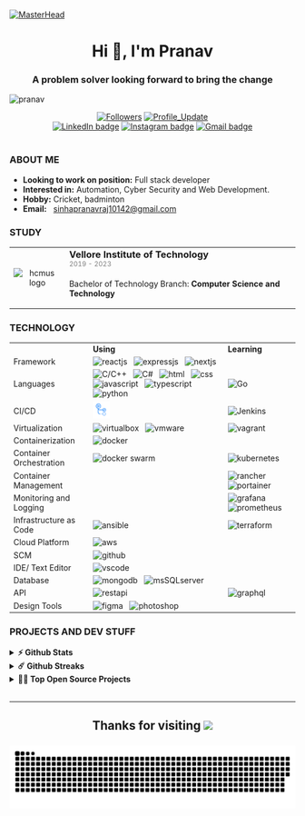 ###
[![MasterHead](https://user-images.githubusercontent.com/68038931/147838946-616b4ed7-2e9c-4c03-8cdd-65b2b00b2d79.gif)]()
 <h1 align="center">Hi 👋, I'm Pranav</h1>
<h3 align="center">A problem solver looking forward to bring the change</h3>

<p align="left"> <img src="https://komarev.com/ghpvc/?username=shashank-crypto&label=Profile%20views&color=0e75b6&style=flat" alt="pranav" /> </p>




<div align="center"> 
    <a href="https://github.com/pranavraj101?tab=followers"><img alt="Followers" src="https://img.shields.io/github/followers/QuanBlue?color=4C1&logo=github"></a>
    <a href="https://github.com/pranavraj101/pranavraj101" target="_blank"><img alt="Profile_Update" src="https://img.shields.io/github/last-commit/pranavraj101/pranavraj101?label=Profile%20update&style=fflat-square"></a>
</div>

<div align="center">
    <a href="https://www.linkedin.com/in/pranav-raj-4541b1194/"><img alt="LinkedIn badge" src="https://img.shields.io/badge/-LinkedIn-0077B5?logo=Linkedin&logoColor=white"></a>
    <a href="https://www.instagram.com/all_messed_/"><img alt="Instagram badge" src="https://img.shields.io/badge/Instagram-D12E7D?logo=instagram&logoColor=white"></a>
    <a href="mailto:sinhapranavraj10142@gmail.com"><img alt="Gmail badge" src="https://img.shields.io/badge/Gmail-E34133?logo=gmail&logoColor=white"></a>
</div>
<br>

### ABOUT ME

- **Looking to work on position:** Full stack developer
- **Interested in:** Automation, Cyber Security and Web Development.
- **Hobby:** Cricket, badminton
- **Email:** &nbsp; <a href="mailto:sinhapranavraj10142@gmail.com" target="_blank">sinhapranavraj10142@gmail.com</a>

### STUDY

<table style="border-collapse: collapse;">
    <tr>
        <td align="center">
            <img src="https://upload.wikimedia.org/wikipedia/en/thumb/c/c5/Vellore_Institute_of_Technology_seal_2017.svg/1200px-Vellore_Institute_of_Technology_seal_2017.svg.png" alt="hcmus logo" width="120px">
        </td>
        <td>
            <h3 style="margin: 0;">Vellore Institute of Technology </h3> 
            <sup style="color: gray;">2019 - 2023</sup>
            <p>Bachelor of Technology Branch: <b>Computer Science and Technology</b></p>
        </td>
    </tr>
</table>

### TECHNOLOGY

<table>
    <tr>
        <td></td>
        <td><b>Using</b></td>
        <td><b>Learning</b></td>
    </tr>
    <tr>
        <td>Framework</td>
        <td>
            <img src="https://cdn.freebiesupply.com/logos/large/2x/react-1-logo-png-transparent.png" height="30px" alt="reactjs" title="React JS"/>
            &nbsp;
            <img src="https://www.edureka.co/blog/wp-content/uploads/2019/07/express-logo.png" height="30px" alt="expressjs" title="Express JS"/>
            &nbsp;
            <img src="https://cdn.dribbble.com/userupload/9602981/file/original-e6f9ef9e2c570d0d612b1775155a4d63.png" height="30px" alt="nextjs" title="Next JS"/>
        </td>
        <td></td>
    </tr>
    <tr>
        <td>Languages</td>
        <td>
            <img src="https://encrypted-tbn0.gstatic.com/images?q=tbn:ANd9GcRkbSsAbl8v5SYbmWJ0_tzSXa38-CX3eCY5SR1kgurOeQ&s" height="30px" alt="C/C++" title="C/C++"/>
            &nbsp;
            <img src="https://miro.medium.com/v2/resize:fit:1400/1*w0u2TZpEp3WfKMrlL5jTSw.png" height="30px" alt="C#" title="C#"/>
            &nbsp;
            <img src="https://encrypted-tbn0.gstatic.com/images?q=tbn:ANd9GcS1HVNHQmF6XqXS0xqpvfcJFY3cQIAQEB3XmJ_edOZdMQ&s" height="30px" alt="html" title="HTML"/>
            &nbsp;
            <img src="https://cdn-icons-png.flaticon.com/512/919/919826.png" height="30px" alt="css" title="CSS"/>
            &nbsp;
            <img src="https://upload.wikimedia.org/wikipedia/commons/thumb/6/6a/JavaScript-logo.png/768px-JavaScript-logo.png" height="30px" alt="javascript" title="Javascript"/>
            &nbsp;
            <img src="https://upload.wikimedia.org/wikipedia/commons/thumb/4/4c/Typescript_logo_2020.svg/2048px-Typescript_logo_2020.svg.png" height="30px" alt="typescript" title="Typescript"/>
            &nbsp;
            <img src="https://www.google.com/url?sa=i&url=https%3A%2F%2Fen.m.wikipedia.org%2Fwiki%2FFile%3APython-logo-notext.svg&psig=AOvVaw264cfpTmCH3U6LkkDPgkJk&ust=1705741361957000&source=images&cd=vfe&ved=0CBMQjRxqFwoTCMjVtPGL6YMDFQAAAAAdAAAAABAE" height="30px" alt="python" title="Python"/>
        </td>
        <td>
            <img src="https://www.nixsolutions.com/uploads/2020/07/Golang.png" height="30px" alt="Go" title="Go"/>
        </td>
    </tr>
    <tr>
        <td>CI/CD</td>
        <td>
            <img src="https://raw.githubusercontent.com/github/explore/2c7e603b797535e5ad8b4beb575ab3b7354666e1/topics/actions/actions.png" height="30px" alt="github_actions" title="Github Actions"/>
        </td>
        <td>
            <img src="https://logowik.com/content/uploads/images/jenkins8460.jpg" height="30px" alt="Jenkins" title="Jenkins"/>            
        </td>
    </tr>
     <tr>
        <td>Virtualization</td>
        <td>
            <img src="https://upload.wikimedia.org/wikipedia/commons/d/d5/Virtualbox_logo.png" height="30px" alt="virtualbox" title="Virtualbox"/>
            &nbsp;
            <img src="https://encrypted-tbn0.gstatic.com/images?q=tbn:ANd9GcQfhX5wyBzsGCX7oaR3DUBDbPHyHFWJ4Se909IAwJovPO6TAA3ix4niAchEslwXKves5CA&usqp=CAU" height="15px" alt="vmware" title="VMware"/>
        </td>
        <td>
	    <img src="https://e7.pngegg.com/pngimages/339/633/png-clipart-vagrant-logo-hashicorp-graphics-brand-vagrant-blue-angle-thumbnail.png" height="30px" alt="vagrant" title="Vagrant"/>
 	</td>
    </tr>
    <tr>
        <td>Containerization</td>
        <td>
            <img src="https://encrypted-tbn0.gstatic.com/images?q=tbn:ANd9GcSgjxDwlHSal7rkNZua5gkuT7iEwJ2yk1_V4RD3dGNTJw&s" height="30px" alt="docker" title="Docker"/>
        </td>
        <td></td>
    </tr>
    <tr>
        <td>Container Orchestration</td>
        <td>
            <img src="https://i0.wp.com/codeblog.dotsandbrackets.com/wp-content/uploads/2017/05/docker-swarm-icon.jpg?fit=300%2C295&ssl=1" height="30px" alt="docker swarm" title="Docker swarm"/>
        </td>
        <td>
            <img src="https://encrypted-tbn0.gstatic.com/images?q=tbn:ANd9GcRrbjVytsButxkVRsestKuOf0nmri91icc3ng0DkJ4x4Q&s" height="30px" alt="kubernetes" title="Kubernetes"/>
        </td>
    </tr>
    <tr>
        <td>Container Management</td>
        <td>
        </td>
        <td>
            <img src="https://encrypted-tbn0.gstatic.com/images?q=tbn:ANd9GcRA1kUgKWy60ytxQFoZWkloXU8P_TpTS1RzQ9W21Wo5rw&s" height="30px" alt="rancher" title="Rancher"/>  
            <img src="https://encrypted-tbn0.gstatic.com/images?q=tbn:ANd9GcR2m5ml3QfkAvcCn0vH1ytNTO_CBI20sEQUElRhU0Uusw&s" height="30px" alt="portainer" title="Portainer"/>  
        </td>
    </tr>
     <tr>
        <td>Monitoring and Logging</td>
        <td></td>
        <td>
          <img src="https://encrypted-tbn0.gstatic.com/images?q=tbn:ANd9GcQaP3nufKxrzDLOee1sHlYJdZ9PtOCyfDhNjtTwnWFKhQ&s" height="30px" alt="grafana" title="Grafana"/>
            &nbsp;
            <img src="https://upload.wikimedia.org/wikipedia/commons/thumb/3/38/Prometheus_software_logo.svg/2066px-Prometheus_software_logo.svg.png" height="30px" alt="prometheus" title="Prometheus"/>
        </td>
    </tr>
     <tr>
        <td>Infrastructure as Code</td>
        <td>
          <img src="https://cdn.icon-icons.com/icons2/2389/PNG/512/ansible_logo_icon_145495.png" height="30px" alt="ansible" title="Ansible"/>
        </td>
        <td>
            <img src="https://static-00.iconduck.com/assets.00/terraform-icon-1803x2048-hodrzd3t.png" height="30px" alt="terraform" title="Terraform"/>
        </td>
    </tr>
         <tr>
        <td>Cloud Platform</td>
        <td>
            <img src="./assets/technology/aws.svg" height="30px" alt="aws" title="Amazon Web Service"/>
        </td>
        <td>
        </td>
    </tr>
    <tr>
        <td>SCM</td>
        <td>
            <img src="https://github.githubassets.com/assets/GitHub-Mark-ea2971cee799.png" height="30px" alt="github" title="Github"/>
            &nbsp;
        </td>
        <td></td>
    </tr>
    <tr>
        <td>IDE/ Text Editor</td>
        <td>
            <img src="https://encrypted-tbn0.gstatic.com/images?q=tbn:ANd9GcSPH5e1KutksvLPaCQXT_Icg2pqdm1C3_vcWsms0xTzOg&s" height="30px" alt="vscode" title="VSCode"/>
            &nbsp;
        </td>
        <td></td>
    </tr>
    <tr>
        <td>Database</td>
        <td>
            <img src="https://encrypted-tbn0.gstatic.com/images?q=tbn:ANd9GcQW4rWfhgU5bS8Ig8_UnMl-TAO8nRXEpXcbpi24NQr-rg&s" height="30px" alt="mongodb" title="MongoDB"/>
            &nbsp;
            <img src="https://logowik.com/content/uploads/images/microsoft-sql-server4529.jpg" height="30px" alt="msSQLserver" title="SQL Server"/>
        </td>
        <td></td>
    </tr>
     <tr>
        <td>API</td>
        <td>
            <img src="https://uxwing.com/wp-content/themes/uxwing/download/web-app-development/rest-api-icon.png" height="30px" alt="restapi" title="Rest API"/> 
        </td>
	<td>
            <img src="https://encrypted-tbn0.gstatic.com/images?q=tbn:ANd9GcR3HJSDiInJVKdgypLOohLp-QMeja6xHSs5wH3GFuQ25A&s" height="30px" alt="graphql" title="GraphQL"/>
        </td>
    </tr>
    <tr>
        <td>Design Tools</td>
        <td>
            <img src="https://cdn.sanity.io/images/599r6htc/localized/46a76c802176eb17b04e12108de7e7e0f3736dc6-1024x1024.png?w=804&h=804&q=75&fit=max&auto=format" height="30px" alt="figma" title="Figma"/>
            &nbsp;
            <img src="https://encrypted-tbn0.gstatic.com/images?q=tbn:ANd9GcR4MrnDaw13x917TTjmyDpd1tGNv2ZzcPcpnFPYjImVEA&s" height="30px" alt="photoshop" title="Photoshop"/>
        </td>
        <td></td>
    </tr>
</table>

### PROJECTS AND DEV STUFF

<details>	
    <summary><b>⚡ Github Stats</b></summary>
    <br />
    <p align="center">
        <a href="https://github.com/pranavraj101">
            <img width="54%" height="180em" src="https://github-readme-stats-eight-theta.vercel.app/api?username=QuanBlue&show_icons=true&hide_border=true&include_all_commits=true&count_private=true" />
            <img width="45%" height="180em" src="https://github-readme-stats-eight-theta.vercel.app/api/top-langs/?username=QuanBlue&exclude_repo=KNN-Image-Classification&show_icons=true&hide_border=true&layout=compact"/>
        </a>
    </p>

</details>

<details>	
  <summary><b>☄️ Github Streaks</b></summary>
  
  <br />
  <img height="180em" src="https://github-readme-streak-stats.herokuapp.com/?user=pranavraj101&hide_border=true" />
</details>

<details>
  <summary><b>🧑‍🚀 Top Open Source Projects</b></summary>
  <br />
<!-- These templates will have you quickly bootstrapping your next project. -->

> **Note:** These projects are not quite actively maintained, but I will try to keep them up to date with new features as much as possible 🌱.
> <br />

  <table>
    <thead align="center">
      <tr border: none;>
        <td><b>💻 Projects</b></td>
        <td><b>🌟 Stars</b></td>
        <td><b>🍴 Forks</b></td>
        <td><b>🐛 Issues</b></td>
        <td><b>🔔 Pull Requests</b></td>
        <td><b>👨‍💻 Language</b></td>
      </tr>
    </thead>
    <tbody>
      <tr>
	      <td><a href="https://github.com/pranavraj101/Portfolio"><b>Portfolio website</b></a></td>
        <td><img alt="Stars" src="https://img.shields.io/github/stars/pranavraj101/Portfolio?&labelColor=343b41"/></td>
        <td><img alt="Forks" src="https://img.shields.io/github/forks/pranavraj101/Portfolio?&labelColor=343b41"/></td>
        <td><img alt="Issues" src="https://img.shields.io/github/issues/pranavraj101/Portfolio?"/></td>
        <td><img alt="Pull Requests" src="https://img.shields.io/github/issues-pr/pranavraj101/Portfolio?"/></td>
        <td><img alt="Language" src="https://img.shields.io/github/languages/top/pranavraj101/Portfolio?"/></td>
      </tr>
      <tr>
	      <td><a href="https://github.com/pranavraj101/chat-grpc"><b>Chat gRPC application</b></a></td>
        <td><img alt="Stars" src="https://img.shields.io/github/stars/pranavraj101/chat-grpc?&labelColor=343b41"/></td>
        <td><img alt="Forks" src="https://img.shields.io/github/forks/pranavraj101/chat-grpc?&labelColor=343b41"/></td>
        <td><img alt="Issues" src="https://img.shields.io/github/issues/pranavraj101/chat-grpc?"/></td>
        <td><img alt="Pull Requests" src="https://img.shields.io/github/issues-pr/pranavraj101/chat-grpc?"/></td>
        <td><img alt="Language" src="https://img.shields.io/github/languages/top/pranavraj101/chat-grpc?"/></td>
      </tr>
      <tr>
	      <td><a href="https://github.com/pranavraj101/tech-automator"><b>Technology automator</b></a></td>
        <td><img alt="Stars" src="https://img.shields.io/github/stars/pranavraj101/tech-automator?&labelColor=343b41"/></td>
        <td><img alt="Forks" src="https://img.shields.io/github/forks/pranavraj101/tech-automator?&labelColor=343b41"/></td>
        <td><img alt="Issues" src="https://img.shields.io/github/issues/pranavraj101/tech-automator?"/></td>
        <td><img alt="Pull Requests" src="https://img.shields.io/github/issues-pr/pranavraj101/tech-automator?"/></td>
        <td><img alt="Language" src="https://img.shields.io/github/languages/top/pranavraj101/tech-automator?"/></td>
      </tr>
      <tr>
	    <td><a href="https://github.com/pranavraj101/tech-cheatsheets"><b>Technology cheat sheets</b></a></td>
        <td><img alt="Stars" src="https://img.shields.io/github/stars/pranavraj101/tech-cheatsheets?&labelColor=343b41"/></td>
        <td><img alt="Forks" src="https://img.shields.io/github/forks/pranavraj101/tech-cheatsheets?&labelColor=343b41"/></td>
        <td><img alt="Issues" src="https://img.shields.io/github/issues/pranavraj101/tech-cheatsheets?"/></td>
        <td><img alt="Pull Requests" src="https://img.shields.io/github/issues-pr/pranavraj101/tech-cheatsheets?"/></td>
        <td><img alt="Language" src="https://img.shields.io/github/languages/top/pranavraj101/tech-cheatsheets?"/></td>
      </tr>
      <tr>
	    <td><a href="https://github.com/pranavraj101/ansible-web-app-deployment"><b>Ansible auto deploy Web application</b></a></td>
        <td><img alt="Stars" src="https://img.shields.io/github/stars/pranavraj101/ansible-web-app-deployment?&labelColor=343b41"/></td>
        <td><img alt="Forks" src="https://img.shields.io/github/forks/pranavraj101/ansible-web-app-deployment?&labelColor=343b41"/></td>
        <td><img alt="Issues" src="https://img.shields.io/github/issues/pranavraj101/ansible-web-app-deployment?"/></td>
        <td><img alt="Pull Requests" src="https://img.shields.io/github/issues-pr/pranavraj101/ansible-web-app-deployment?"/></td>
        <td><img alt="Language" src="https://img.shields.io/github/languages/top/pranavraj101/ansible-web-app-deployment?"/></td>
      </tr>
      <tr>
	    <td><a href="https://github.com/pranavraj101/linux-auto-setup"><b>Linux auto setup</b></a></td>
        <td><img alt="Stars" src="https://img.shields.io/github/stars/pranavraj101/linux-auto-setup?&labelColor=343b41"/></td>
        <td><img alt="Forks" src="https://img.shields.io/github/forks/pranavraj101/linux-auto-setup?&labelColor=343b41"/></td>
        <td><img alt="Issues" src="https://img.shields.io/github/issues/pranavraj101/linux-auto-setup?"/></td>
        <td><img alt="Pull Requests" src="https://img.shields.io/github/issues-pr/pranavraj101/linux-auto-setup?"/></td>
        <td><img alt="Language" src="https://img.shields.io/github/languages/top/pranavraj101/linux-auto-setup?"/></td>
      </tr>
       <tr>
	      <td><a href="https://github.com/HCMUS-Project/Gmail Remote Control"><b>Gmail remote control application</b></a></td>
        <td><img alt="Stars" src="https://img.shields.io/github/stars/HCMUS-Project/Gmail-Remote-Control?&labelColor=343b41"/></td>
        <td><img alt="Forks" src="https://img.shields.io/github/forks/HCMUS-Project/Gmail-Remote-Control?&labelColor=343b41"/></td>
        <td><img alt="Issues" src="https://img.shields.io/github/issues/HCMUS-Project/Gmail-Remote-Control?"/></td>
        <td><img alt="Pull Requests" src="https://img.shields.io/github/issues-pr/HCMUS-Project/Gmail-Remote-Control?"/></td>
        <td><img alt="Language" src="https://img.shields.io/github/languages/top/HCMUS-Project/Gmail-Remote-Control?"/></td>
      </tr>
      <tr>
	      <td><a href="https://github.com/HCMUS-Project/Jurassic-Adventure-game"><b>Jurassic Adventure game</b></a></td>
        <td><img alt="Stars" src="https://img.shields.io/github/stars/HCMUS-Project/Jurassic-Adventure-game?&labelColor=343b41"/></td>
        <td><img alt="Forks" src="https://img.shields.io/github/forks/HCMUS-Project/Jurassic-Adventure-game?&labelColor=343b41"/></td>
        <td><img alt="Issues" src="https://img.shields.io/github/issues/HCMUS-Project/Jurassic-Adventure-game?"/></td>
        <td><img alt="Pull Requests" src="https://img.shields.io/github/issues-pr/HCMUS-Project/Jurassic-Adventure-game?"/></td>
        <td><img alt="Language" src="https://img.shields.io/github/languages/top/HCMUS-Project/Jurassic-Adventure-game?"/></td>
      </tr>
      <tr>
	      <td><a href="https://github.com/HCMUS-Project/Safety-application"><b>Safety application</b></a></td>
        <td><img alt="Stars" src="https://img.shields.io/github/stars/HCMUS-Project/Safety-application?&labelColor=343b41"/></td>
        <td><img alt="Forks" src="https://img.shields.io/github/forks/HCMUS-Project/Safety-application?&labelColor=343b41"/></td>
        <td><img alt="Issues" src="https://img.shields.io/github/issues/HCMUS-Project/Safety-application?"/></td>
        <td><img alt="Pull Requests" src="https://img.shields.io/github/issues-pr/HCMUS-Project/Safety-application?"/></td>
        <td><img alt="Language" src="https://img.shields.io/github/languages/top/HCMUS-Project/Safety-application?"/></td>
      </tr>
      <tr>
	      <td><a href="https://github.com/HCMUS-Project/Storage-File-System.git"><b>Storage File System application</b></a></td>
        <td><img alt="Stars" src="https://img.shields.io/github/stars/HCMUS-Project/Storage-File-System?&labelColor=343b41"/></td>
        <td><img alt="Forks" src="https://img.shields.io/github/forks/HCMUS-Project/Storage-File-System?&labelColor=343b41"/></td>
        <td><img alt="Issues" src="https://img.shields.io/github/issues/HCMUS-Project/Storage-File-System?"/></td>
        <td><img alt="Pull Requests" src="https://img.shields.io/github/issues-pr/HCMUS-Project/Storage-File-System?"/></td>
        <td><img alt="Language" src="https://img.shields.io/github/languages/top/HCMUS-Project/Storage-File-System?"/></td>
      </tr>
    </tbody>
  </table>
  <br />
</details>

<br>

---

<div align="center">
    <h2>Thanks for visiting <img height="40" src="https://emoji.gg/assets/emoji/7333-parrotdance.gif"></h2>
</div>


<!-- <div align="center">
  <img src="https://profile-counter.glitch.me/shashank-crypto/count.svg?"  />
</div> -->

###

<div align="center" >
<img src="https://raw.githubusercontent.com/pranavraj101/pranavraj101/output/snake.svg" alt="Snake animation" />
</div>

